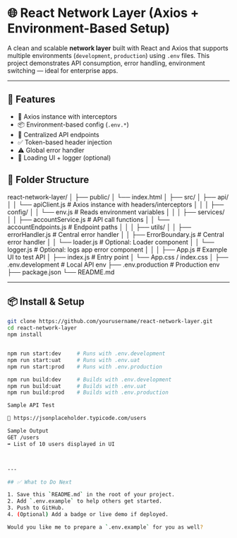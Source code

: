 # 🌐 React Network Layer (Axios + Environment-Based Setup)

A clean and scalable **network layer** built with React and Axios that supports multiple environments (`development`, `production`) using `.env` files. This project demonstrates API consumption, error handling, environment switching — ideal for enterprise apps.

---

## 🚀 Features

- 🔧 Axios instance with interceptors
- 📦 Environment-based config (`.env.*`)
- 📂 Centralized API endpoints
- ✅ Token-based header injection
- ⚠️ Global error handler
- 🔄 Loading UI + logger (optional)


## 📁 Folder Structure

react-network-layer/
│
├── public/
│ └── index.html
│
├── src/
│ ├── api/
│ │ └── apiClient.js # Axios instance with headers/interceptors
│ │
│ ├── config/
│ │ └── env.js # Reads environment variables
│ │
│ ├── services/
│ │ ├── accountService.js # API call functions
│ │ └── accountEndpoints.js # Endpoint paths
│ │
│ ├── utils/
│ │ ├── errorHandler.js # Central error handler
│ │ ├── ErrorBoundary.js # Central error handler
│ │ └── loader.js # Optional: Loader component
│ │ └── logger.js # Optional: logs app error component
│ │
│ ├── App.js # Example UI to test API
│ ├── index.js # Entry point
│ └── App.css / index.css
│
├── .env.development # Local API env
├── .env.production # Production env
├── package.json
└── README.md


---

## 📦 Install & Setup

```bash
git clone https://github.com/yourusername/react-network-layer.git
cd react-network-layer
npm install


npm run start:dev     # Runs with .env.development
npm run start:uat     # Runs with .env.uat
npm run start:prod    # Runs with .env.production

npm run build:dev     # Builds with .env.development
npm run build:uat     # Builds with .env.uat
npm run build:prod    # Builds with .env.production

Sample API Test

🔗 https://jsonplaceholder.typicode.com/users

Sample Output
GET /users
➡️ List of 10 users displayed in UI



---

## ✅ What to Do Next

1. Save this `README.md` in the root of your project.
2. Add `.env.example` to help others get started.
3. Push to GitHub.
4. (Optional) Add a badge or live demo if deployed.

Would you like me to prepare a `.env.example` for you as well?
